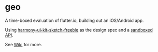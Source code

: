 # geo

A time-boxed evaluation of flutter.io, building out an iOS/Android app.

Using [harmony-ui-kit-sketch-freebie](https://www.sketchappsources.com/free-source/2657-harmony-ui-kit-sketch-freebie-resource.html) as the design spec and a [sandboxed API](https://getsandbox.com/sandboxes/willyweather-stub).

See [Wiki](https://github.com/rhydiant/geo-flutterio/wiki) for more.
